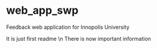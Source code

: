 # web_app_swp
Feedback web application for Innopolis University

It is just first readme \n
There is now important information
